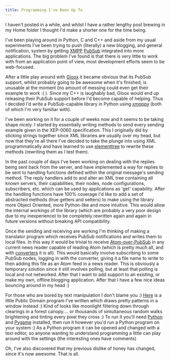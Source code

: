 ```yaml
---
title: Programming I've Been Up To
---
```

I haven't posted in a while, and whilst I have a rather lengthy post brewing in
my Home folder I thought I'd make a shorter one for the time being.

I've been playing around in Python, C and C++ and aside from my usual
experiments I've been trying to push (literally) a new blogging, and general
notification, system by getting [XMPP](http://www.xmpp.org/rfcs/rfc3920.html)
[PubSub](http://www.xmpp.org/extensions/xep-0060.html) integrated into more
applications. The big problem I've found is that there is very little to work
with from an application point of view, most development efforts seem to be
web-focused.

After a little play around with [Gloox](http://camaya.net/gloox) it became
obvious that its PubSub support, whilst probably going to be awesome when it's
finished, is unusable at the moment (no amount of messing could even get their
example to work :( ). Since my C++ is laughably bad, Gloox would end up
releasing their PubSub support before I'd become capable of helping. Thus I
decided I'd write a PubSub-capable library in Python using
[xmpppy](http://xmpppy.sourceforge.net/) (both of which I'm very familiar with).

I've been working on it for a couple of weeks now and it seems to be taking
shape nicely. I started by essentially writing methods to send every sending
example given in the XEP-0060 specification. This I originally did by sticking
strings together since XML libraries are usually over my head, but now that
they're all there I've decided to take the plunge into using XML
programmatically and have learned to use
[elementtree](http://effbot.org/zone/element-index.htm) to rewrite these methods
(rewriting them as I test them).

In the past couple of days I've been working on dealing with the replies being
sent back from the server, and have implemented a way for replies to be sent to
handling functions defined within the original message's sending method. The
reply handlers add to and alter an XML tree containing all known servers, their
capabilities, their nodes, node configurations, subscribers, etc. which can be
used by applications as 'get' capability. After the handling functions have 100%
coverage I'd like to add a set of abstracted methods (true getters and setters)
to make using the library more Object Oriented, more Python-like and more
intuitive. This would allow the internal workings of the library (which are
probably a very poor design due to my inexperience) to be completely rewritten
again and again in future versions without breaking API compatibility.

Once the sending and receiving are working I'm thinking of making a translator
program which receives PubSub notifications and writes them to local files. In
this way it would be trivial to receive
[Atom-over-PubSub](http://www.xmpp.org/internet-drafts/draft-saintandre-atompub-notify-07.html)
in any current news reader capable of reading Atom (which is pretty much all,
and with
[converters](http://www.google.com/search?ie=UTF-8&amp;oe=UTF-8&amp;q=rss+atom+convert)
it is all). This would basically involve subscribing to some PubSub nodes,
logging in with the converter, giving it a file name to write to then adding
this file as an Atom feed in a news reader. This is obviously a temporary
solution since it still involves polling, but at least that polling is local and
not networked. After that I want to add support to an existing, or make my own,
offline blogging application. After that I have a few nice ideas bouncing around
in my head :)

For those who are bored by text manipulation I don't blame you :)
[Here](/git/python-random-walks/git/branches/master/MoonlightForest.py) is a
little Public Domain program I've written which draws pretty patterns in a
window instead :) Kind of looks like moonlight filtering down through clearings
in a forest canopy.... or thousands of simultaneous random walks brightening and
tinting every pixel they cross :) To run it you'll need
[Python](http://python.org/) and [Pygame](http://www.pygame.org/news.html)
installed, then run it however you'd run a Python program on your system :) As a
Python program it can be opened and changed with a text editor, so anyone
wanting to understand programming a little can play around with the settings
(the interesting ones have comments)

Oh, I've also discovered that my previous dislike of honey has changed, since
it's now awesome. That is all.
